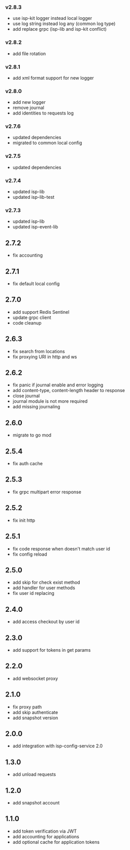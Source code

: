 ### v2.8.3
* use isp-kit logger instead local logger
* use log string instead log any (common log type)
* add replace grpc (isp-lib and isp-kit conflict)
### v2.8.2
* add file rotation
### v2.8.1
* add xml format support for new logger
### v2.8.0
* add new logger
* remove journal
* add identities to requests log
### v2.7.6
* updated dependencies
* migrated to common local config
### v2.7.5
* updated dependencies
### v2.7.4
* updated isp-lib
* updated isp-lib-test
### v2.7.3
* updated isp-lib
* updated isp-event-lib
## 2.7.2
* fix accounting
## 2.7.1
* fix default local config
## 2.7.0
* add support Redis Sentinel
* update grpc client
* code cleanup
## 2.6.3
* fix search from locations
* fix proxying URI in http and ws
## 2.6.2
* fix panic if journal enable and error logging
* add content-type, content-length header to response
* close journal
* journal module is not more required
* add missing journaling
## 2.6.0
* migrate to go mod
## 2.5.4
* fix auth cache
## 2.5.3
* fix grpc multipart error response
## 2.5.2
* fix init http
## 2.5.1
* fix code response when doesn't match user id
* fix config reload
## 2.5.0
* add skip for check exist method 
* add handler for user methods
* fix user id replacing
## 2.4.0
* add access checkout by user id
## 2.3.0
* add support for tokens in get params
## 2.2.0
* add websocket proxy
## 2.1.0
* fix proxy path
* add skip authenticate
* add snapshot version
## 2.0.0
* add integration with isp-config-service 2.0
## 1.3.0
* add unload requests
## 1.2.0
* add snapshot account
## 1.1.0
* add token verification via JWT
* add accounting for applications
* add optional cache for application tokens
